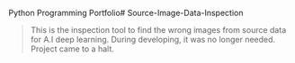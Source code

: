 Python Programming Portfolio# Source-Image-Data-Inspection

> This is the inspection tool to find the wrong images from source data for A.I deep learning.
> During developing, it was no longer needed. 
> Project came to a halt.

